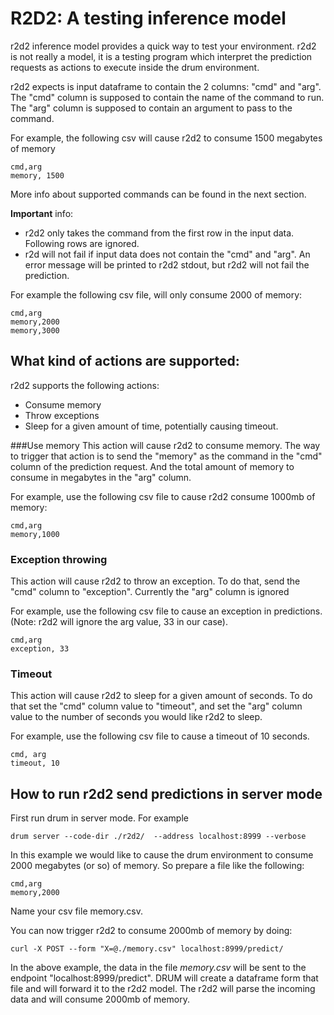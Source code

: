 # R2D2: A testing inference model

r2d2 inference model provides a quick way to test your environment.
r2d2 is not really a model, it is a testing program which interpret 
the prediction requests as actions to execute inside the drum environment.

r2d2 expects is input dataframe to contain the 2 columns: "cmd" and "arg".
The "cmd" column is supposed to contain the name of the command to run.
The "arg" column is supposed to contain an argument to pass to the command.

For example, the following csv will cause r2d2 to consume 1500 megabytes 
of memory 
    
    cmd,arg
    memory, 1500

More info about supported commands can be found in the next
section.

**Important** info:

* r2d2 only takes the command from the first row in the input data.
Following rows are ignored.
* r2d will not fail if input data does not contain the "cmd" and "arg". 
An error message will be printed to r2d2 stdout, but r2d2 will not fail
the prediction.

For example the following csv file, will only consume 2000 of memory:

    cmd,arg
    memory,2000
    memory,3000


## What kind of actions are supported:
r2d2 supports the following actions:
* Consume memory
* Throw exceptions
* Sleep for a given amount of time, potentially causing timeout.

###Use memory
This action will cause r2d2 to consume memory. The way to trigger that
action is to send the "memory" as the command in the "cmd" column of the 
prediction request. And the total amount of memory to consume in megabytes in
the "arg" column.

For example, use the following csv file to cause r2d2 consume 1000mb of
memory:

    cmd,arg
    memory,1000

### Exception throwing
This action will cause r2d2 to throw an exception. To do that, send the "cmd"
column to "exception". Currently the "arg" column is ignored

For example, use the following csv file to cause an exception in predictions.
(Note: r2d2 will ignore the arg value, 33 in our case).

    cmd,arg
    exception, 33

### Timeout
This action will cause r2d2 to sleep for a given amount of seconds. To do that
set the "cmd" column value to "timeout", and set the "arg" column value to 
the number of seconds you would like r2d2 to sleep.

For example, use the following csv file to cause a timeout of 10 seconds.

    cmd, arg
    timeout, 10


## How to run r2d2 send predictions in server mode
First run drum in server mode. For example

    drum server --code-dir ./r2d2/  --address localhost:8999 --verbose

In this example we would like to cause the drum environment to consume
2000 megabytes (or so) of memory. So prepare a file like the following:

    cmd,arg
    memory,2000
    
Name your csv file memory.csv. 

You can now trigger r2d2 to consume 2000mb of memory by doing:

    curl -X POST --form "X=@./memory.csv" localhost:8999/predict/
    
 In the above example, the data in the file _memory.csv_ will be sent
 to the endpoint "localhost:8999/predict". DRUM will create a dataframe
 form that file and will forward it to the r2d2 model. The r2d2 will
 parse the incoming data and will consume 2000mb of memory. 